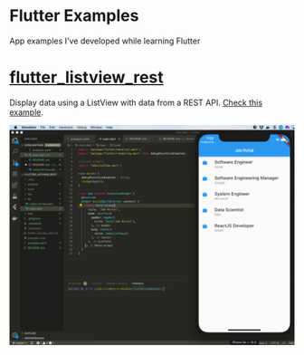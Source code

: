 # Flutter Examples
App examples I've developed while learning Flutter

# [flutter_listview_rest](https://github.com/donvito/flutter-examples/tree/master/flutter_listview_rest)
Display data using a ListView with data from a REST API. [Check this example](https://github.com/donvito/flutter-examples/tree/master/flutter_listview_rest).

![Screenshot](./readme_images/flutter-listview-rest1.png)